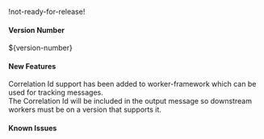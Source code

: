 !not-ready-for-release!

#### Version Number
${version-number}

#### New Features
Correlation Id support has been added to worker-framework which can be used for tracking messages.  
The Correlation Id will be included in the output message so downstream workers must be on a version that supports it.

#### Known Issues
